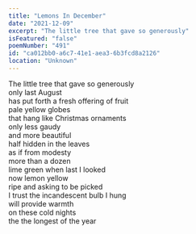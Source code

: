 ```yaml
---
title: "Lemons In December"
date: "2021-12-09"
excerpt: "The little tree that gave so generously"
isFeatured: "false"
poemNumber: "491"
id: "ca012bb0-a6c7-41e1-aea3-6b3fcd8a2126"
location: "Unknown"
---
```


The little tree that gave so generously  
only last August  
has put forth a fresh offering of fruit  
pale yellow globes  
that hang like Christmas ornaments  
only less gaudy  
and more beautiful  
half hidden in the leaves  
as if from modesty  
more than a dozen  
lime green when last I looked  
now lemon yellow  
ripe and asking to be picked  
I trust the incandescent bulb I hung  
will provide warmth  
on these cold nights  
the the longest of the year
